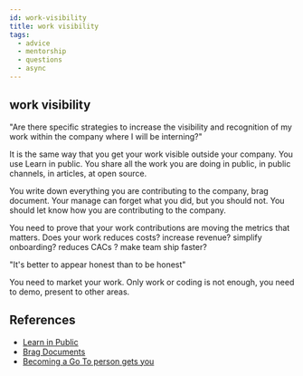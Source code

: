 ```yaml
---
id: work-visibility
title: work visibility
tags:
  - advice
  - mentorship
  - questions
  - async
---
```


## work visibility

"Are there specific strategies to increase the visibility and recognition of my work within the company where I will be interning?"

It is the same way that you get your work visible outside your company.
You use Learn in public.
You share all the work you are doing in public, in public channels, in articles, at open source.

You write down everything you are contributing to the company, brag document.
Your manage can forget what you did, but you should not. You should let know how you are contributing to the company.

You need to prove that your work contributions are moving the metrics that matters.
Does your work reduces costs? increase revenue? simplify onboarding? reduces CACs ? make team ship faster?

"It's better to appear honest than to be honest"

You need to market your work. Only work or coding is not enough, you need to demo, present to other areas.

## References

- [Learn in Public](https://www.swyx.io/learn-in-public)
- [Brag Documents](https://jvns.ca/blog/brag-documents/)
- [Becoming a Go To person gets you](https://careercutler.substack.com/p/becoming-a-go-to-person-gets-you)
